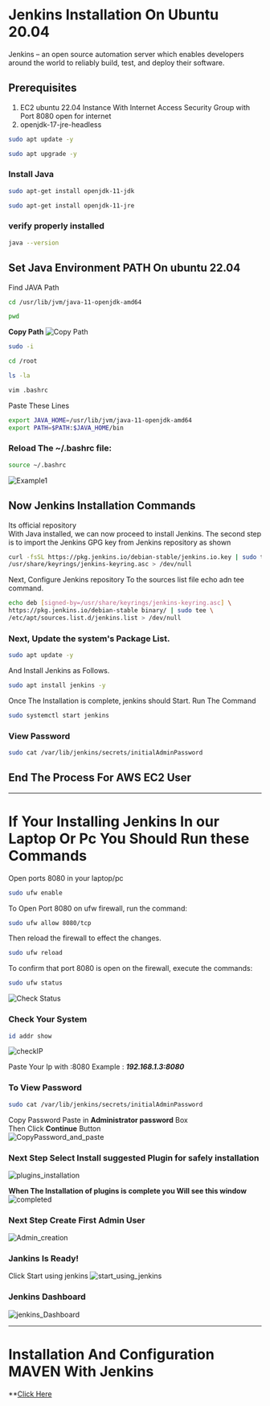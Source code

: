 # Jenkins Installation On Ubuntu 20.04
Jenkins – an open source automation server which enables developers around the world to reliably build, test, and deploy their software.
## Prerequisites
1. EC2 ubuntu 22.04 Instance
   With Internet Access
   Security Group with Port 8080 open for internet
2. openjdk-17-jre-headless 
```bash
sudo apt update -y
```
```bash
sudo apt upgrade -y
```
### Install Java
```bash
sudo apt-get install openjdk-11-jdk
```
```bash
sudo apt-get install openjdk-11-jre
```
### verify properly installed 
```bash
java --version
```
## Set Java Environment PATH On ubuntu 22.04
Find JAVA Path
```bash
cd /usr/lib/jvm/java-11-openjdk-amd64
```
```bash
pwd
```
**Copy Path**
![Copy Path](https://github.com/ritikvirus/Jenkins/blob/main/images/path_copy.PNG)
```bash
sudo -i
```
```bash
cd /root
```
```bash
ls -la
```
```bash
vim .bashrc
```
Paste These Lines

```bash
export JAVA_HOME=/usr/lib/jvm/java-11-openjdk-amd64
export PATH=$PATH:$JAVA_HOME/bin
```
### Reload The ~/.bashrc file:
```bash
source ~/.bashrc
```
![Example1](https://github.com/ritikvirus/Jenkins/blob/main/images/JAVA17SS.PNG)

## Now Jenkins Installation Commands
Its official repository  
With Java installed, we can now proceed to install Jenkins. The second step is to import the Jenkins GPG key from Jenkins repository as shown
```bash
curl -fsSL https://pkg.jenkins.io/debian-stable/jenkins.io.key | sudo tee \
/usr/share/keyrings/jenkins-keyring.asc > /dev/null
```
Next, Configure Jenkins repository To the sources list file echo adn tee command.

```bash
echo deb [signed-by=/usr/share/keyrings/jenkins-keyring.asc] \
https://pkg.jenkins.io/debian-stable binary/ | sudo tee \
/etc/apt/sources.list.d/jenkins.list > /dev/null
```
### Next, Update the system's Package List.
```bash
sudo apt update -y
```
And Install Jenkins as Follows.
```bash
sudo apt install jenkins -y
```
Once The Installation is complete, jenkins should Start. Run The Command
```bash
sudo systemctl start jenkins
```
### View Password 
```bash
sudo cat /var/lib/jenkins/secrets/initialAdminPassword
```
## End The Process For AWS EC2 User
---------------------------------------------------------------------------------------

# If Your Installing Jenkins In our Laptop Or Pc You Should Run these Commands
Open ports 8080 in your laptop/pc 

```bash
sudo ufw enable
```
To Open Port 8080 on ufw firewall, run the command:
```bash
sudo ufw allow 8080/tcp
```
Then reload the firewall to effect the changes.
```bash
sudo ufw reload
```
To confirm that port 8080 is open on the firewall, execute the commands:
```bash
sudo ufw status
```
![Check Status](https://raw.githubusercontent.com/ritikvirus/Jenkins/main/images/Ubuntu-firewall-status-jenkins.webp)


### Check Your System 
```bash
id addr show
```

![checkIP](https://raw.githubusercontent.com/ritikvirus/Jenkins/main/images/View-IP-Address-Ubuntu-Linux.webp)

Paste Your Ip with :8080
Example : ***192.168.1.3:8080***

### To View Password 
```bash
sudo cat /var/lib/jenkins/secrets/initialAdminPassword
```
Copy Password Paste in **Administrator password** Box  
Then Click **Continue** Button  
![CopyPassword_and_paste](https://raw.githubusercontent.com/ritikvirus/Jenkins/main/images/Unlock-Jenkins-Page-Ubuntu-Linux-1.webp)

### Next Step Select **Install suggested Plugin** for safely installation
![plugins_installation](https://raw.githubusercontent.com/ritikvirus/Jenkins/main/images/Install-suggested-Plugins-Jenkins-Ubuntu.webp)

**When The Installation of plugins is complete you Will see this window**  
![completed](https://raw.githubusercontent.com/ritikvirus/Jenkins/main/images/jenkins-plugins-installation-progress-ubuntu.webp)

### Next Step Create First Admin User
![Admin_creation](https://github.com/ritikvirus/Jenkins/blob/main/images/Create%20first%20admin%20user.PNG)

### Jankins Is Ready!
Click Start using jenkins
![start_using_jenkins](https://raw.githubusercontent.com/ritikvirus/Jenkins/main/images/Start-Using-Jenkins-Page-Ubuntu-1024x760.webp)

### Jenkins Dashboard
![jenkins_Dashboard](https://raw.githubusercontent.com/ritikvirus/Jenkins/main/images/Jenkins-Dashboard-Ubuntu-Linux-1024x556.webp)

--------------------------------------------------------------------------------------------

# Installation And Configuration MAVEN With Jenkins 
**[Click Here](#)
